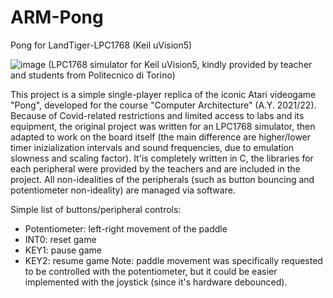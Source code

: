 # ARM-Pong
Pong for LandTiger-LPC1768 (Keil uVision5)


![image](https://user-images.githubusercontent.com/68816181/156601828-f0a3309d-50eb-434f-8563-131564360b4e.png)
(LPC1768 simulator for Keil uVision5, kindly provided by teacher and students from Politecnico di Torino)






This project is a simple single-player replica of the iconic Atari videogame "Pong", developed for the course "Computer Architecture" (A.Y. 2021/22).
Because of Covid-related restrictions and limited access to labs and its equipment, the original project was written for an LPC1768 simulator, then adapted to work on the board itself (the main difference are higher/lower timer inizialization intervals and sound frequencies, due to emulation slowness and scaling factor).
It'is completely written in C, the libraries for each peripheral were provided by the teachers and are included in the project.
All non-idealities of the peripherals (such as button bouncing and potentiometer non-ideality) are managed via software.





Simple list of buttons/peripheral controls:
  - Potentiometer: left-right movement of the paddle
  - INT0: reset game
  - KEY1: pause game
  - KEY2: resume game
Note: paddle movement was specifically requested to be controlled with the potentiometer, but it could be easier implemented with the joystick (since it's hardware debounced).
